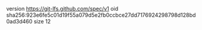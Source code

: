 version https://git-lfs.github.com/spec/v1
oid sha256:923e6fe5c01d19f55a079d5e2fb0ccbce27dd7176924298798d128bd0ad3d460
size 12
